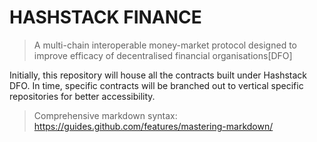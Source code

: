 # HASHSTACK FINANCE

>A multi-chain interoperable money-market protocol designed to improve efficacy of decentralised financial organisations[DFO]

Initially, this repository will house all the contracts built under Hashstack DFO. In time, specific contracts will be branched out to vertical specific repositories for better accessibility.


> Comprehensive markdown syntax: https://guides.github.com/features/mastering-markdown/